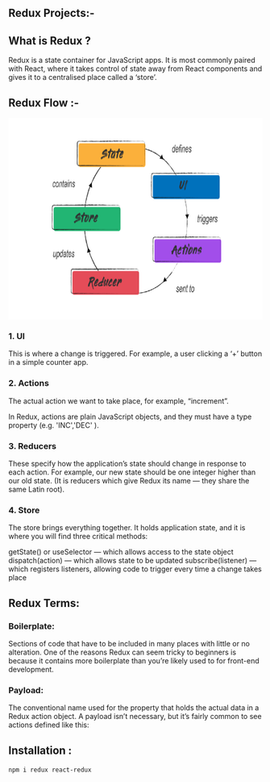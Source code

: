 ## Redux Projects:-

## What is Redux ? 

Redux is a state container for JavaScript apps. It is most commonly paired with React, where it takes control of state away from React components and gives it to a centralised place called a ‘store’.

## Redux Flow :-

<img align="center" alt="png" src="https://github.com/gamitej/Redux-Projects/blob/master/Inc-Dec/public/redux.png" width="900" height="400" />

### 1. UI 
This is where a change is triggered. For example, a user clicking a ‘+’ button in a simple counter app.

### 2. Actions 
The actual action we want to take place, for example, “increment”.

In Redux, actions are plain JavaScript objects, and they must have a type property (e.g. 'INC','DEC' ).

### 3. Reducers 
These specify how the application’s state should change in response to each action. For example, our new state should be one integer higher than our old state. (It is reducers which give Redux its name — they share the same Latin root).

### 4. Store

The store brings everything together. It holds application state, and it is where you will find three critical methods:

getState() or useSelector — which allows access to the state object
dispatch(action) — which allows state to be updated
subscribe(listener) — which registers listeners, allowing code to trigger every time a change takes place

## Redux Terms:

### Boilerplate: 
Sections of code that have to be included in many places with little or no alteration. One of the reasons Redux can seem tricky to beginners is because it contains more boilerplate than you’re likely used to for front-end development.

### Payload: 
The conventional name used for the property that holds the actual data in a Redux action object. A payload isn’t necessary, but it’s fairly common to see actions defined like this:

## Installation :

```
npm i redux react-redux
```